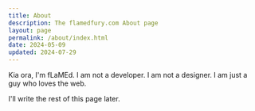 ```yaml
---
title: About
description: The flamedfury.com About page
layout: page
permalink: /about/index.html
date: 2024-05-09
updated: 2024-07-29
---
```


Kia ora, I'm fLaMEd. I am not a developer. I am not a designer. I am just a guy who loves the web.

I'll write the rest of this page later.
